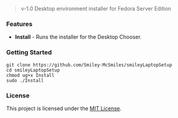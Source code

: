 > v-1.0 Desktop environment installer for Fedora Server Edition

### Features

* **Install** - Runs the installer for the Desktop Chooser.

### Getting Started

```shell
git clone https://github.com/Smiley-McSmiles/smileyLaptopSetup
cd smileyLaptopSetup
chmod ug+x Install
sudo ./Install
```

### License

   This project is licensed under the [MIT License](https://github.com/Smiley-McSmiles/smileyLaptopSetup/blob/main/LICENSE).


